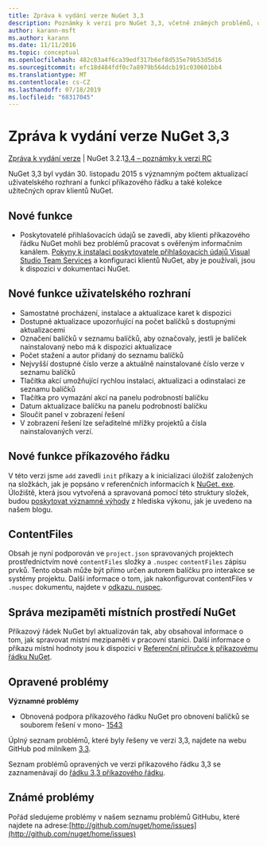 ```yaml
---
title: Zpráva k vydání verze NuGet 3,3
description: Poznámky k verzi pro NuGet 3,3, včetně známých problémů, oprav chyb, přidaných funkcí a chcete odeslat obecnou.
author: karann-msft
ms.author: karann
ms.date: 11/11/2016
ms.topic: conceptual
ms.openlocfilehash: 482c03a4f6ca39edf317b6ef8d535e79b53d5d16
ms.sourcegitcommit: efc18d484fdf0c7a8979b564dcb191c030601bb4
ms.translationtype: MT
ms.contentlocale: cs-CZ
ms.lasthandoff: 07/18/2019
ms.locfileid: "68317045"
---
```

# <a name="nuget-33-release-notes"></a>Zpráva k vydání verze NuGet 3,3

[Zpráva k vydání verze](../release-notes/nuget-3.2.1.md) | NuGet 3.2.1[3,4 – poznámky k verzi RC](../release-notes/nuget-3.4-RC.md)

NuGet 3,3 byl vydán 30. listopadu 2015 s významným počtem aktualizací uživatelského rozhraní a funkcí příkazového řádku a také kolekce užitečných oprav klientů NuGet.

## <a name="new-features"></a>Nové funkce

* Poskytovatelé přihlašovacích údajů se zavedli, aby klienti příkazového řádku NuGet mohli bez problémů pracovat s ověřeným informačním kanálem. [Pokyny k instalaci poskytovatele přihlašovacích údajů Visual Studio Team Services](../api/nuget-exe-credential-providers.md) a konfiguraci klientů NuGet, aby je používali, jsou k dispozici v dokumentaci NuGet.

## <a name="new-user-interface-features"></a>Nové funkce uživatelského rozhraní

* Samostatné procházení, instalace a aktualizace karet k dispozici
* Dostupné aktualizace upozorňující na počet balíčků s dostupnými aktualizacemi
* Označení balíčků v seznamu balíčků, aby označovaly, jestli je balíček nainstalovaný nebo má k dispozici aktualizace
* Počet stažení a autor přidaný do seznamu balíčků
* Nejvyšší dostupné číslo verze a aktuálně nainstalované číslo verze v seznamu balíčků
* Tlačítka akcí umožňující rychlou instalaci, aktualizaci a odinstalaci ze seznamu balíčků
* Tlačítka pro vymazání akcí na panelu podrobností balíčku
* Datum aktualizace balíčku na panelu podrobností balíčku
* Sloučit panel v zobrazení řešení
* V zobrazení řešení lze seřaditelné mřížky projektů a čísla nainstalovaných verzí.

## <a name="new-command-line-features"></a>Nové funkce příkazového řádku

V této verzi jsme `add` zavedli `init` příkazy a k inicializaci úložišť založených na složkách, jak je popsáno v referenčních informacích k [NuGet. exe](../reference/nuget-exe-cli-reference.md). Úložiště, která jsou vytvořená a spravovaná pomocí této struktury složek, budou [poskytovat významné výhody](http://blog.nuget.org/20150922/Accelerate-Package-Source.html) z hlediska výkonu, jak je uvedeno na našem blogu.

## <a name="contentfiles"></a>ContentFiles

Obsah je nyní podporován ve `project.json` spravovaných projektech prostřednictvím nové `contentFiles` složky a `.nuspec` `contentFiles` zápisu prvků.  Tento obsah může být přímo určen autorem balíčku pro interakce se systémy projektu.  Další informace o tom, jak nakonfigurovat contentFiles v `.nuspec` dokumentu, najdete v [odkazu. nuspec](../reference/nuspec.md).

## <a name="nuget-locals-cache-management"></a>Správa mezipaměti místních prostředí NuGet

Příkazový řádek NuGet byl aktualizován tak, aby obsahoval informace o tom, jak spravovat místní mezipaměti v pracovní stanici.  Další informace o příkazu místní hodnoty jsou k dispozici v [Referenční příručce k příkazovému řádku NuGet](../reference/cli-reference/cli-ref-locals.md).

## <a name="fixed-issues"></a>Opravené problémy

**Významné problémy**

* Obnovená podpora příkazového řádku NuGet pro obnovení balíčků se souborem řešení v mono- [1543](https://github.com/NuGet/Home/issues/1543)

Úplný seznam problémů, které byly řešeny ve verzi 3,3, najdete na webu GitHub pod milníkem [3,3](https://github.com/NuGet/Home/issues?q=is%3Aissue+milestone%3A3.3.0+is%3Aclosed).

Seznam problémů opravených ve verzi příkazového řádku 3,3 se zaznamenávají do [řádku 3,3 příkazového řádku](https://github.com/NuGet/Home/issues?q=is%3Aissue+is%3Aclosed+milestone%3A3.3.0-commandline).

## <a name="known-issues"></a>Známé problémy

Pořád sledujeme problémy v našem seznamu problémů GitHubu, které najdete na adrese:[http://github.com/nuget/home/issues](http://github.com/nuget/home/issues)